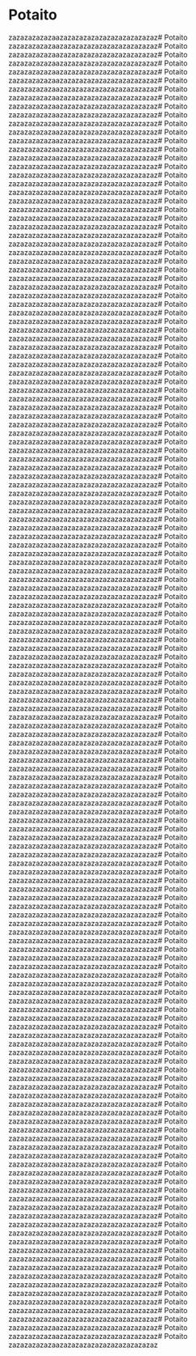 # Potaito 
zazazazazazaazazazazazazazazazazazazaz# Potaito 
zazazazazazaazazazazazazazazazazazazaz# Potaito 
zazazazazazaazazazazazazazazazazazazaz# Potaito 
zazazazazazaazazazazazazazazazazazazaz# Potaito 
zazazazazazaazazazazazazazazazazazazaz# Potaito 
zazazazazazaazazazazazazazazazazazazaz# Potaito 
zazazazazazaazazazazazazazazazazazazaz# Potaito 
zazazazazazaazazazazazazazazazazazazaz# Potaito 
zazazazazazaazazazazazazazazazazazazaz# Potaito 
zazazazazazaazazazazazazazazazazazazaz# Potaito 
zazazazazazaazazazazazazazazazazazazaz# Potaito 
zazazazazazaazazazazazazazazazazazazaz# Potaito 
zazazazazazaazazazazazazazazazazazazaz# Potaito 
zazazazazazaazazazazazazazazazazazazaz# Potaito 
zazazazazazaazazazazazazazazazazazazaz# Potaito 
zazazazazazaazazazazazazazazazazazazaz# Potaito 
zazazazazazaazazazazazazazazazazazazaz# Potaito 
zazazazazazaazazazazazazazazazazazazaz# Potaito 
zazazazazazaazazazazazazazazazazazazaz# Potaito 
zazazazazazaazazazazazazazazazazazazaz# Potaito 
zazazazazazaazazazazazazazazazazazazaz# Potaito 
zazazazazazaazazazazazazazazazazazazaz# Potaito 
zazazazazazaazazazazazazazazazazazazaz# Potaito 
zazazazazazaazazazazazazazazazazazazaz# Potaito 
zazazazazazaazazazazazazazazazazazazaz# Potaito 
zazazazazazaazazazazazazazazazazazazaz# Potaito 
zazazazazazaazazazazazazazazazazazazaz# Potaito 
zazazazazazaazazazazazazazazazazazazaz# Potaito 
zazazazazazaazazazazazazazazazazazazaz# Potaito 
zazazazazazaazazazazazazazazazazazazaz# Potaito 
zazazazazazaazazazazazazazazazazazazaz# Potaito 
zazazazazazaazazazazazazazazazazazazaz# Potaito 
zazazazazazaazazazazazazazazazazazazaz# Potaito 
zazazazazazaazazazazazazazazazazazazaz# Potaito 
zazazazazazaazazazazazazazazazazazazaz# Potaito 
zazazazazazaazazazazazazazazazazazazaz# Potaito 
zazazazazazaazazazazazazazazazazazazaz# Potaito 
zazazazazazaazazazazazazazazazazazazaz# Potaito 
zazazazazazaazazazazazazazazazazazazaz# Potaito 
zazazazazazaazazazazazazazazazazazazaz# Potaito 
zazazazazazaazazazazazazazazazazazazaz# Potaito 
zazazazazazaazazazazazazazazazazazazaz# Potaito 
zazazazazazaazazazazazazazazazazazazaz# Potaito 
zazazazazazaazazazazazazazazazazazazaz# Potaito 
zazazazazazaazazazazazazazazazazazazaz# Potaito 
zazazazazazaazazazazazazazazazazazazaz# Potaito 
zazazazazazaazazazazazazazazazazazazaz# Potaito 
zazazazazazaazazazazazazazazazazazazaz# Potaito 
zazazazazazaazazazazazazazazazazazazaz# Potaito 
zazazazazazaazazazazazazazazazazazazaz# Potaito 
zazazazazazaazazazazazazazazazazazazaz# Potaito 
zazazazazazaazazazazazazazazazazazazaz# Potaito 
zazazazazazaazazazazazazazazazazazazaz# Potaito 
zazazazazazaazazazazazazazazazazazazaz# Potaito 
zazazazazazaazazazazazazazazazazazazaz# Potaito 
zazazazazazaazazazazazazazazazazazazaz# Potaito 
zazazazazazaazazazazazazazazazazazazaz# Potaito 
zazazazazazaazazazazazazazazazazazazaz# Potaito 
zazazazazazaazazazazazazazazazazazazaz# Potaito 
zazazazazazaazazazazazazazazazazazazaz# Potaito 
zazazazazazaazazazazazazazazazazazazaz# Potaito 
zazazazazazaazazazazazazazazazazazazaz# Potaito 
zazazazazazaazazazazazazazazazazazazaz# Potaito 
zazazazazazaazazazazazazazazazazazazaz# Potaito 
zazazazazazaazazazazazazazazazazazazaz# Potaito 
zazazazazazaazazazazazazazazazazazazaz# Potaito 
zazazazazazaazazazazazazazazazazazazaz# Potaito 
zazazazazazaazazazazazazazazazazazazaz# Potaito 
zazazazazazaazazazazazazazazazazazazaz# Potaito 
zazazazazazaazazazazazazazazazazazazaz# Potaito 
zazazazazazaazazazazazazazazazazazazaz# Potaito 
zazazazazazaazazazazazazazazazazazazaz# Potaito 
zazazazazazaazazazazazazazazazazazazaz# Potaito 
zazazazazazaazazazazazazazazazazazazaz# Potaito 
zazazazazazaazazazazazazazazazazazazaz# Potaito 
zazazazazazaazazazazazazazazazazazazaz# Potaito 
zazazazazazaazazazazazazazazazazazazaz# Potaito 
zazazazazazaazazazazazazazazazazazazaz# Potaito 
zazazazazazaazazazazazazazazazazazazaz# Potaito 
zazazazazazaazazazazazazazazazazazazaz# Potaito 
zazazazazazaazazazazazazazazazazazazaz# Potaito 
zazazazazazaazazazazazazazazazazazazaz# Potaito 
zazazazazazaazazazazazazazazazazazazaz# Potaito 
zazazazazazaazazazazazazazazazazazazaz# Potaito 
zazazazazazaazazazazazazazazazazazazaz# Potaito 
zazazazazazaazazazazazazazazazazazazaz# Potaito 
zazazazazazaazazazazazazazazazazazazaz# Potaito 
zazazazazazaazazazazazazazazazazazazaz# Potaito 
zazazazazazaazazazazazazazazazazazazaz# Potaito 
zazazazazazaazazazazazazazazazazazazaz# Potaito 
zazazazazazaazazazazazazazazazazazazaz# Potaito 
zazazazazazaazazazazazazazazazazazazaz# Potaito 
zazazazazazaazazazazazazazazazazazazaz# Potaito 
zazazazazazaazazazazazazazazazazazazaz# Potaito 
zazazazazazaazazazazazazazazazazazazaz# Potaito 
zazazazazazaazazazazazazazazazazazazaz# Potaito 
zazazazazazaazazazazazazazazazazazazaz# Potaito 
zazazazazazaazazazazazazazazazazazazaz# Potaito 
zazazazazazaazazazazazazazazazazazazaz# Potaito 
zazazazazazaazazazazazazazazazazazazaz# Potaito 
zazazazazazaazazazazazazazazazazazazaz# Potaito 
zazazazazazaazazazazazazazazazazazazaz# Potaito 
zazazazazazaazazazazazazazazazazazazaz# Potaito 
zazazazazazaazazazazazazazazazazazazaz# Potaito 
zazazazazazaazazazazazazazazazazazazaz# Potaito 
zazazazazazaazazazazazazazazazazazazaz# Potaito 
zazazazazazaazazazazazazazazazazazazaz# Potaito 
zazazazazazaazazazazazazazazazazazazaz# Potaito 
zazazazazazaazazazazazazazazazazazazaz# Potaito 
zazazazazazaazazazazazazazazazazazazaz# Potaito 
zazazazazazaazazazazazazazazazazazazaz# Potaito 
zazazazazazaazazazazazazazazazazazazaz# Potaito 
zazazazazazaazazazazazazazazazazazazaz# Potaito 
zazazazazazaazazazazazazazazazazazazaz# Potaito 
zazazazazazaazazazazazazazazazazazazaz# Potaito 
zazazazazazaazazazazazazazazazazazazaz# Potaito 
zazazazazazaazazazazazazazazazazazazaz# Potaito 
zazazazazazaazazazazazazazazazazazazaz# Potaito 
zazazazazazaazazazazazazazazazazazazaz# Potaito 
zazazazazazaazazazazazazazazazazazazaz# Potaito 
zazazazazazaazazazazazazazazazazazazaz# Potaito 
zazazazazazaazazazazazazazazazazazazaz# Potaito 
zazazazazazaazazazazazazazazazazazazaz# Potaito 
zazazazazazaazazazazazazazazazazazazaz# Potaito 
zazazazazazaazazazazazazazazazazazazaz# Potaito 
zazazazazazaazazazazazazazazazazazazaz# Potaito 
zazazazazazaazazazazazazazazazazazazaz# Potaito 
zazazazazazaazazazazazazazazazazazazaz# Potaito 
zazazazazazaazazazazazazazazazazazazaz# Potaito 
zazazazazazaazazazazazazazazazazazazaz# Potaito 
zazazazazazaazazazazazazazazazazazazaz# Potaito 
zazazazazazaazazazazazazazazazazazazaz# Potaito 
zazazazazazaazazazazazazazazazazazazaz# Potaito 
zazazazazazaazazazazazazazazazazazazaz# Potaito 
zazazazazazaazazazazazazazazazazazazaz# Potaito 
zazazazazazaazazazazazazazazazazazazaz# Potaito 
zazazazazazaazazazazazazazazazazazazaz# Potaito 
zazazazazazaazazazazazazazazazazazazaz# Potaito 
zazazazazazaazazazazazazazazazazazazaz# Potaito 
zazazazazazaazazazazazazazazazazazazaz# Potaito 
zazazazazazaazazazazazazazazazazazazaz# Potaito 
zazazazazazaazazazazazazazazazazazazaz# Potaito 
zazazazazazaazazazazazazazazazazazazaz# Potaito 
zazazazazazaazazazazazazazazazazazazaz# Potaito 
zazazazazazaazazazazazazazazazazazazaz# Potaito 
zazazazazazaazazazazazazazazazazazazaz# Potaito 
zazazazazazaazazazazazazazazazazazazaz# Potaito 
zazazazazazaazazazazazazazazazazazazaz# Potaito 
zazazazazazaazazazazazazazazazazazazaz# Potaito 
zazazazazazaazazazazazazazazazazazazaz# Potaito 
zazazazazazaazazazazazazazazazazazazaz# Potaito 
zazazazazazaazazazazazazazazazazazazaz# Potaito 
zazazazazazaazazazazazazazazazazazazaz
